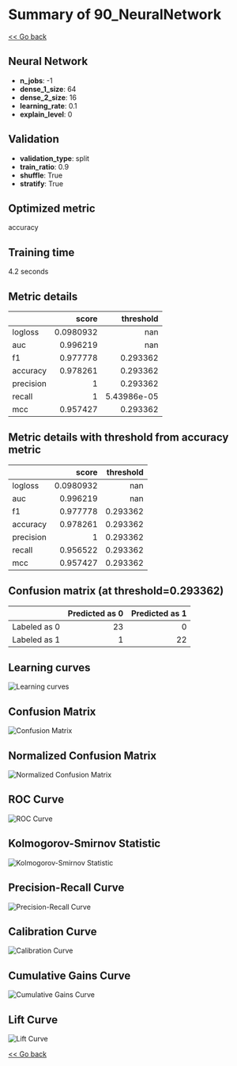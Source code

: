 # Summary of 90_NeuralNetwork

[<< Go back](../README.md)


## Neural Network
- **n_jobs**: -1
- **dense_1_size**: 64
- **dense_2_size**: 16
- **learning_rate**: 0.1
- **explain_level**: 0

## Validation
 - **validation_type**: split
 - **train_ratio**: 0.9
 - **shuffle**: True
 - **stratify**: True

## Optimized metric
accuracy

## Training time

4.2 seconds

## Metric details
|           |     score |     threshold |
|:----------|----------:|--------------:|
| logloss   | 0.0980932 | nan           |
| auc       | 0.996219  | nan           |
| f1        | 0.977778  |   0.293362    |
| accuracy  | 0.978261  |   0.293362    |
| precision | 1         |   0.293362    |
| recall    | 1         |   5.43986e-05 |
| mcc       | 0.957427  |   0.293362    |


## Metric details with threshold from accuracy metric
|           |     score |   threshold |
|:----------|----------:|------------:|
| logloss   | 0.0980932 |  nan        |
| auc       | 0.996219  |  nan        |
| f1        | 0.977778  |    0.293362 |
| accuracy  | 0.978261  |    0.293362 |
| precision | 1         |    0.293362 |
| recall    | 0.956522  |    0.293362 |
| mcc       | 0.957427  |    0.293362 |


## Confusion matrix (at threshold=0.293362)
|              |   Predicted as 0 |   Predicted as 1 |
|:-------------|-----------------:|-----------------:|
| Labeled as 0 |               23 |                0 |
| Labeled as 1 |                1 |               22 |

## Learning curves
![Learning curves](learning_curves.png)
## Confusion Matrix

![Confusion Matrix](confusion_matrix.png)


## Normalized Confusion Matrix

![Normalized Confusion Matrix](confusion_matrix_normalized.png)


## ROC Curve

![ROC Curve](roc_curve.png)


## Kolmogorov-Smirnov Statistic

![Kolmogorov-Smirnov Statistic](ks_statistic.png)


## Precision-Recall Curve

![Precision-Recall Curve](precision_recall_curve.png)


## Calibration Curve

![Calibration Curve](calibration_curve_curve.png)


## Cumulative Gains Curve

![Cumulative Gains Curve](cumulative_gains_curve.png)


## Lift Curve

![Lift Curve](lift_curve.png)



[<< Go back](../README.md)
